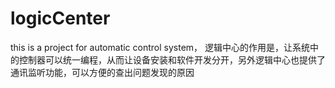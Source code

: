 # logicCenter
this is a project for automatic control system，
逻辑中心的作用是，让系统中的控制器可以统一编程，从而让设备安装和软件开发分开，另外逻辑中心也提供了通讯监听功能，可以方便的查出问题发现的原因

